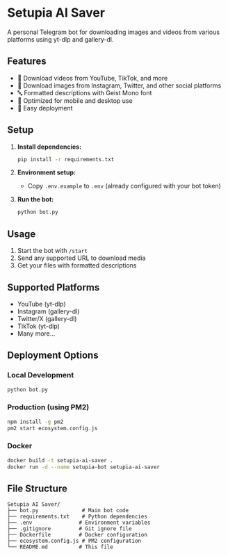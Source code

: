 # Setupia AI Saver

A personal Telegram bot for downloading images and videos from various platforms using yt-dlp and gallery-dl.

## Features

- 🎥 Download videos from YouTube, TikTok, and more
- 📸 Download images from Instagram, Twitter, and other social platforms
- 🔤 Formatted descriptions with Geist Mono font
- 📱 Optimized for mobile and desktop use
- 🚀 Easy deployment

## Setup

1. **Install dependencies:**
   ```bash
   pip install -r requirements.txt
   ```

2. **Environment setup:**
   - Copy `.env.example` to `.env` (already configured with your bot token)

3. **Run the bot:**
   ```bash
   python bot.py
   ```

## Usage

1. Start the bot with `/start`
2. Send any supported URL to download media
3. Get your files with formatted descriptions

## Supported Platforms

- YouTube (yt-dlp)
- Instagram (gallery-dl)
- Twitter/X (gallery-dl)
- TikTok (yt-dlp)
- Many more...

## Deployment Options

### Local Development
```bash
python bot.py
```

### Production (using PM2)
```bash
npm install -g pm2
pm2 start ecosystem.config.js
```

### Docker
```bash
docker build -t setupia-ai-saver .
docker run -d --name setupia-bot setupia-ai-saver
```

## File Structure

```
Setupia AI Saver/
├── bot.py              # Main bot code
├── requirements.txt    # Python dependencies
├── .env               # Environment variables
├── .gitignore         # Git ignore file
├── Dockerfile         # Docker configuration
├── ecosystem.config.js # PM2 configuration
└── README.md          # This file
```
